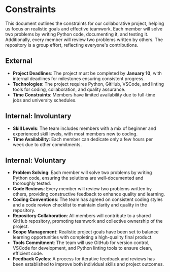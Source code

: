 <!-- this template is for inspiration, feel free to change it however you like! -->

# Constraints  

This document outlines the constraints for our collaborative project, helping us
focus on realistic goals and effective teamwork. Each member will solve two
problems by writing Python code, documenting it, and testing it. Additionally,
every member will review two problems written by others. The repository is a
group effort, reflecting everyone's contributions.  

## External  

<!--  
  constraints coming from the outside that your team has no control over:  
  - project deadlines  
  - number of unit tests required to pass a code review  
  - technologies (sometimes a client will tell you what to use)  
  - power or connectivity  
  - ...  
-->  

- **Project Deadlines**: The project must be completed by **January 10**, with
internal deadlines for milestones ensuring consistent progress.  
- **Technologies**: The project requires Python, GitHub, VSCode, and linting
tools for coding, collaboration, and quality assurance.  
- **Time Constraints**: Members have limited availability due to full-time jobs
and university schedules.  

## Internal: Involuntary  

<!--  
  constraints that come from within your team, and you have no control over:  
  - each of your individual skill levels  
  - amount of time available to work on the project  
-->  

- **Skill Levels**: The team includes members with a mix of beginner and experienced
skill levels, with most members new to coding.  
- **Time Availability**: Each member can dedicate only a few hours per week due
to other commitments.  

## Internal: Voluntary  

<!--  
  constraints that your team decided on to help scope the project. they may include:  
  - coding style & conventions  
  - agree on a code review checklist for the project repository  
  - the number of hours you want to spend working  
  - only using the colors black and white  
-->  

- **Problem Solving**: Each member will solve two problems by writing Python
code, ensuring the solutions are well-documented and thoroughly tested.  
- **Code Reviews**: Every member will review two problems written by others,
providing constructive feedback to enhance quality and learning.  
- **Coding Conventions**: The team has agreed on consistent coding styles and a
code review checklist to maintain clarity and quality in the repository.  
- **Repository Collaboration**: All members will contribute to a shared GitHub
repository, promoting teamwork and collective ownership of the project.  
- **Scope Management**: Realistic project goals have been set to balance
learning opportunities with completing a high-quality final product.  
- **Tools Commitment**: The team will use GitHub for version control, VSCode for
development, and Python linting tools to ensure clean, efficient code.  
- **Feedback Cycles**: A process for iterative feedback and reviews has been
established to improve both individual skills and project outcomes.  
